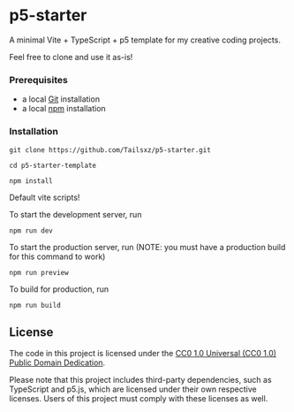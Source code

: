 # p5-starter

A minimal Vite + TypeScript + p5 template for my creative coding projects.

Feel free to clone and use it as-is!

### Prerequisites
- a local [Git](https://git-scm.com/book/en/v2/Getting-Started-Installing-Git) installation
- a local [npm](https://docs.npmjs.com/downloading-and-installing-node-js-and-npm) installation

### Installation
```
git clone https://github.com/Tailsxz/p5-starter.git

cd p5-starter-template

npm install
```

Default vite scripts!

To start the development server, run

```npm run dev```

To start the production server, run (NOTE: you must have a production build for this command to work)

```npm run preview ```


To build for production, run

```npm run build```

## License

The code in this project is licensed under the [CC0 1.0 Universal (CC0 1.0) Public Domain Dedication](LICENSE).

Please note that this project includes third-party dependencies, such as TypeScript and p5.js, which are licensed under their own respective licenses. Users of this project must comply with these licenses as well.
